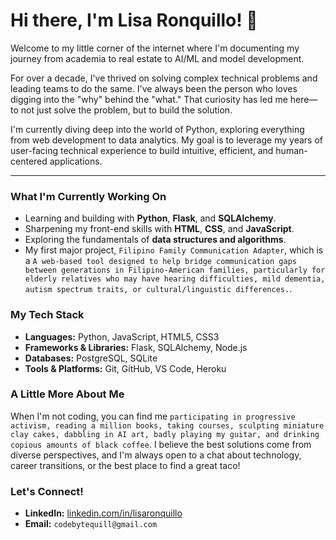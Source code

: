 # Hi there, I'm Lisa Ronquillo! 🦁

Welcome to my little corner of the internet where I'm documenting my journey from academia to real estate to AI/ML and model development.

For over a decade, I've thrived on solving complex technical problems and leading teams to do the same. I've always been the person who loves digging into the "why" behind the "what." That curiosity has led me here—to not just solve the problem, but to build the solution.

I'm currently diving deep into the world of Python, exploring everything from web development to data analytics. My goal is to leverage my years of user-facing technical experience to build intuitive, efficient, and human-centered applications.

---

### What I'm Currently Working On

* Learning and building with **Python**, **Flask**, and **SQLAlchemy**.
* Sharpening my front-end skills with **HTML**, **CSS**, and **JavaScript**.
* Exploring the fundamentals of **data structures and algorithms**.
* My first major project, `Filipino Family Communication Adapter`, which is a `A web-based tool designed to help bridge communication gaps between generations in Filipino-American families, particularly for elderly relatives who may have hearing difficulties, mild dementia, autism spectrum traits, or cultural/linguistic differences.`.

### My Tech Stack

* **Languages:** Python, JavaScript, HTML5, CSS3
* **Frameworks & Libraries:** Flask, SQLAlchemy, Node.js
* **Databases:** PostgreSQL, SQLite
* **Tools & Platforms:** Git, GitHub, VS Code, Heroku

### A Little More About Me

When I'm not coding, you can find me `participating in progressive activism, reading a million books, taking courses, sculpting miniature clay cakes, dabbling in AI art, badly playing my guitar, and drinking copious amounts of black coffee`.  I believe the best solutions come from diverse perspectives, and I'm always open to a chat about technology, career transitions, or the best place to find a great taco!

### Let's Connect!

* **LinkedIn:** [linkedin.com/in/lisaronquillo](https://www.linkedin.com/in/lisaronquillo/)
* **Email:** `codebytequill@gmail.com`
